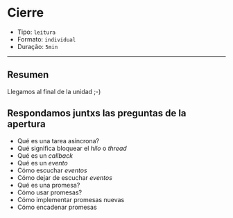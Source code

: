# Cierre

* Tipo: `leitura`
* Formato: `individual`
* Duração: `5min`

***

## Resumen

Llegamos al final de la unidad ;-)

## Respondamos juntxs las preguntas de la apertura

* Qué es una tarea asíncrona?
* Qué significa bloquear el _hilo_ o _thread_
* Qué es un _callback_
* Qué es un _evento_
* Cómo escuchar _eventos_
* Cómo dejar de escuchar _eventos_
* Qué es una promesa?
* Cómo usar promesas?
* Cómo implementar promesas nuevas
* Cómo encadenar promesas
